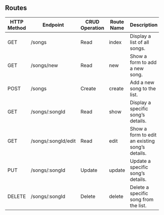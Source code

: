 
## Routes

| HTTP Method | Endpoint            | CRUD Operation | Route Name | Description                                    |
|-------------|----------------------|----------------|------------|------------------------------------------------|
| GET         | /songs               | Read           | index      | Display a list of all songs.                  |
| GET         | /songs/new           | Read           | new        | Show a form to add a new song.                |
| POST        | /songs               | Create         | create     | Add a new song to the list.                   |
| GET         | /songs/:songId       | Read           | show       | Display a specific song’s details.            |
| GET         | /songs/:songId/edit  | Read           | edit       | Show a form to edit an existing song’s details.|
| PUT         | /songs/:songId       | Update         | update     | Update a specific song’s details.             |
| DELETE      | /songs/:songId       | Delete         | delete     | Delete a specific song from the list.         |
